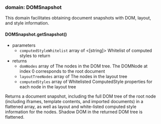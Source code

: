 
### domain: DOMSnapshot

This domain facilitates obtaining document snapshots with DOM, layout, and style information.

#### DOMSnapshot.getSnapshot()
- parameters
  - `computedStyleWhitelist` array of <[string]> Whitelist of computed styles to return
- returns
  - `domNodes` array of <DOMNode> The nodes in the DOM tree. The DOMNode at index 0 corresponds to the root document
  - `layoutTreeNodes` array of <LayoutTreeNode> The nodes in the layout tree
  - `computedStyles` array of <ComputedStyle> Whitelisted ComputedStyle properties for each node in the layout tree

Returns a document snapshot, including the full DOM tree of the root node (including iframes,
template contents, and imported documents) in a flattened array, as well as layout and
white-listed computed style information for the nodes. Shadow DOM in the returned DOM tree is
flattened.
